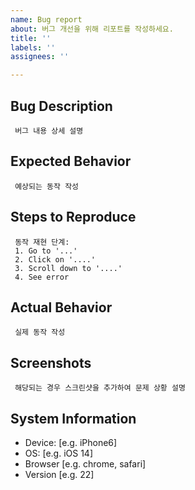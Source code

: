```yaml
---
name: Bug report
about: 버그 개선을 위해 리포트를 작성하세요.
title: ''
labels: ''
assignees: ''

---
```


## Bug Description
     버그 내용 상세 설명

## Expected Behavior
     예상되는 동작 작성

## Steps to Reproduce
     동작 재현 단계:
     1. Go to '...'
     2. Click on '....'
     3. Scroll down to '....'
     4. See error

## Actual Behavior
     실제 동작 작성

## Screenshots
     해당되는 경우 스크린샷을 추가하여 문제 상황 설명

## System Information
 - Device: [e.g. iPhone6]
 - OS: [e.g. iOS 14]
 - Browser [e.g. chrome, safari]
 - Version [e.g. 22]
